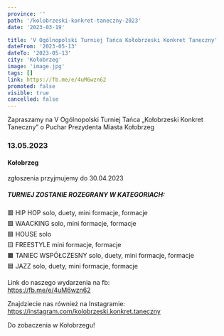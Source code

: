 ```yaml
---
province: ''
path: '/kolobrzeski-konkret-taneczny-2023'
date: '2023-03-19'

title: 'V Ogólnopolski Turniej Tańca Kołobrzeski Konkret Taneczny'
dateFrom: '2023-05-13'
dateTo: '2023-05-13'
city: 'Kołobrzeg'
image: 'image.jpg'
tags: []
link: https://fb.me/e/4uM6wzn62
promoted: false
visible: true
cancelled: false
---
```

Zapraszamy na V Ogólnopolski Turniej Tańca „Kołobrzeski Konkret Taneczny” o Puchar Prezydenta Miasta Kołobrzeg

### 13.05.2023
#### Kołobrzeg

zgłoszenia przyjmujemy do 30.04.2023

##### TURNIEJ ZOSTANIE ROZEGRANY W KATEGORIACH:
🟥 HIP HOP solo, duety, mini formacje, formacje \
🟩 WAACKING solo, mini formacje, formacje \
🟪 HOUSE solo \
🟨 FREESTYLE mini formacje, formacje \
🟧 TANIEC WSPÓŁCZESNY solo, duety, mini formacje, formacje \
🟦 JAZZ solo, duety, mini formacje, formacje

Link do naszego wydarzenia na fb: \
https://fb.me/e/4uM6wzn62

Znajdziecie nas również na Instagramie: \
https://instagram.com/kolobrzeski.konkret.taneczny

Do zobaczenia w Kołobrzegu!
